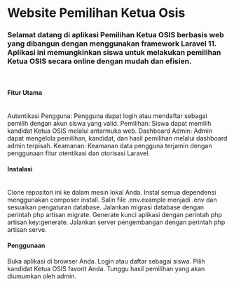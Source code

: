 <h1>Website Pemilihan Ketua Osis</h1>
<h3>Selamat datang di aplikasi Pemilihan Ketua OSIS berbasis web yang dibangun dengan menggunakan framework Laravel 11. Aplikasi ini memungkinkan siswa untuk melakukan pemilihan Ketua OSIS secara online dengan mudah dan efisien.</h3>
<br>
<h4>Fitur Utama</h4>
<br>
Autentikasi Pengguna: Pengguna dapat login atau mendaftar sebagai pemilih dengan akun siswa yang valid.
Pemilihan: Siswa dapat memilih kandidat Ketua OSIS melalui antarmuka web.
Dashboard Admin: Admin dapat mengelola pemilihan, kandidat, dan hasil pemilihan melalui dashboard admin terpisah.
Keamanan: Keamanan data pengguna terjamin dengan penggunaan fitur otentikasi dan otorisasi Laravel.
<br>
<h4>Instalasi</h4>
<br>
Clone repositori ini ke dalam mesin lokal Anda.
Instal semua dependensi menggunakan composer install.
Salin file .env.example menjadi .env dan sesuaikan pengaturan database.
Jalankan migrasi database dengan perintah php artisan migrate.
Generate kunci aplikasi dengan perintah php artisan key:generate.
Jalankan server pengembangan dengan perintah php artisan serve.
<br>
<h4>Penggunaan</h4>
Buka aplikasi di browser Anda.
Login atau daftar sebagai siswa.
Pilih kandidat Ketua OSIS favorit Anda.
Tunggu hasil pemilihan yang akan diumumkan oleh admin.
